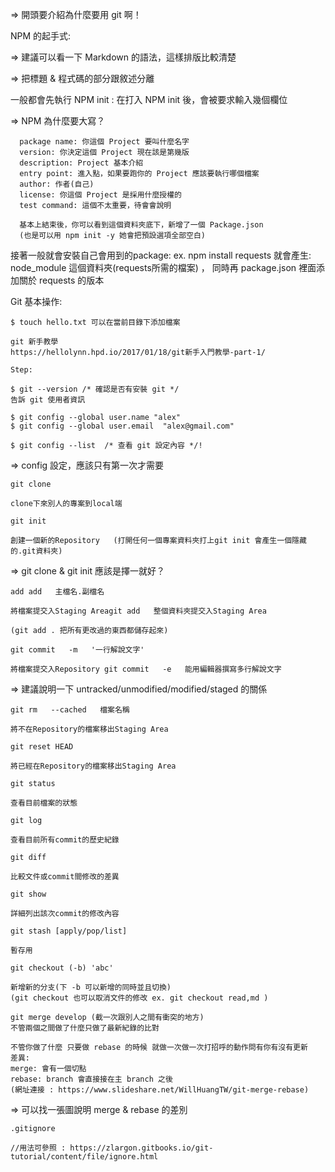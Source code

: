 
=> 開頭要介紹為什麼要用 git 啊！

NPM 的起手式:

=> 建議可以看一下 Markdown 的語法，這樣排版比較清楚

=> 把標題 & 程式碼的部分跟敘述分離

一般都會先執行 NPM init :
      在打入 NPM init 後，會被要求輸入幾個欄位

=> NPM 為什麼要大寫？

      package name: 你這個 Project 要叫什麼名字
      version: 你決定這個 Project 現在該是第幾版
      description: Project 基本介紹
      entry point: 進入點，如果要跑你的 Project 應該要執行哪個檔案
      author: 作者(自己)
      license: 你這個 Project 是採用什麼授權的
      test command: 這個不太重要，待會會說明

      基本上結束後，你可以看到這個資料夾底下，新增了一個 Package.json
      (也是可以用 npm init -y 她會把預設選項全部空白)
      
 接著一般就會安裝自己會用到的package: ex. npm install requests
     就會產生: node_module 這個資料夾(requests所需的檔案) ， 同時再 package.json 裡面添加關於 requests 的版本
     
     
     
 Git 基本操作:
   
    $ touch hello.txt 可以在當前目錄下添加檔案

    git 新手教學
    https://hellolynn.hpd.io/2017/01/18/git新手入門教學-part-1/
    
    Step:

    $ git --version /* 確認是否有安裝 git */
    告訴 git 使用者資訊

    $ git config --global user.name "alex"
    $ git config --global user.email  "alex@gmail.com"

    $ git config --list  /* 查看 git 設定內容 */!

=> config 設定，應該只有第一次才需要

    git clone     

    clone下來別人的專案到local端

    git init  

    創建一個新的Repository   (打開任何一個專案資料夾打上git init 會產生一個隱藏的.git資料夾)

=> git clone & git init 應該是擇一就好？

    add add   主檔名.副檔名     

    將檔案提交入Staging Areagit add   整個資料夾提交入Staging Area
    
    (git add . 把所有更改過的東西都儲存起來)

    git commit   -m   '一行解說文字'  

    將檔案提交入Repository git commit   -e   能用編輯器撰寫多行解說文字

=> 建議說明一下 untracked/unmodified/modified/staged 的關係

    git rm   --cached   檔案名稱 

    將不在Repository的檔案移出Staging Area

    git reset HEAD 

    將已經在Repository的檔案移出Staging Area

    git status

    查看目前檔案的狀態

    git log

    查看目前所有commit的歷史紀錄

    git diff 

    比較文件或commit間修改的差異

    git show 

    詳細列出該次commit的修改內容

    git stash [apply/pop/list]
    
    暫存用
    
    git checkout (-b) 'abc'
    
    新增新的分支(下 -b 可以新增的同時並且切換)
    (git checkout 也可以取消文件的修改 ex. git checkout read,md )
    
    git merge develop (截一次跟別人之間有衝突的地方)
    不管兩個之間做了什麼只做了最新紀錄的比對
    
    不管你做了什麼 只要做 rebase 的時候 就做一次做一次打招呼的動作問有你有沒有更新
    差異:
    merge: 會有一個切點
    rebase: branch 會直接接在主 branch 之後 
    (網址連接 : https://www.slideshare.net/WillHuangTW/git-merge-rebase)

=> 可以找一張圖說明 merge & rebase 的差別

    .gitignore 
    
    //用法可參照 : https://zlargon.gitbooks.io/git-tutorial/content/file/ignore.html
    
    
    
 
